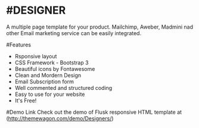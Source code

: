 #DESIGNER
=====
A multiple page template for your product. Mailchimp, Aweber, Madmini nad other Email marketing service can be easily integrated. 

#Features

- Rsponsive layout
- CSS Framework - Bootstrap 3
- Beautiful icons by Fontawesome
- Clean and Mordern Design
- Email Subscription form
- Well commented and structured coding
- Easy to use for your website
- It's Free!


#Demo Link
Check out the demo of Flusk responsive HTML template at (http://themewagon.com/demo/Designers/)





